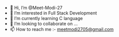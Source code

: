 - 👋 Hi, I’m @Meet-Modi-27
- 👀 I’m interested in Full Stack Development
- 🌱 I’m currently learning C language
- 💞️ I’m looking to collaborate on ...
- 📫 How to reach me :- meetmodi2705@gmail.com

<!---
Meet-Modi-27/Meet-Modi-27 is a ✨ special ✨ repository because its `README.md` (this file) appears on your GitHub profile.
You can click the Preview link to take a look at your changes.
--->
